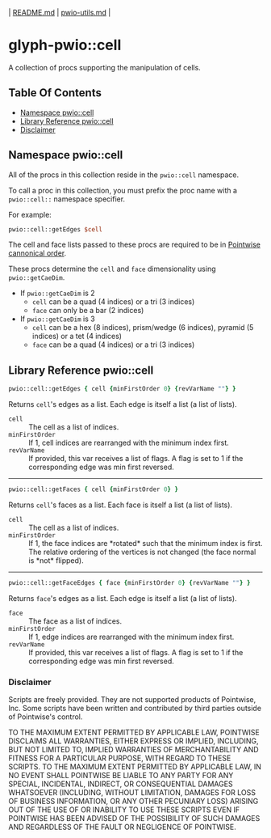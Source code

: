 | [README.md](README.md) | [pwio-utils.md](pwio-utils.md) |

# glyph-pwio::cell
A collection of procs supporting the manipulation of cells.


## Table Of Contents

* [Namespace pwio::cell](#namespace-pwiocell)
* [Library Reference pwio::cell](#library-reference-pwiocell)
* [Disclaimer](#disclaimer)


## Namespace pwio::cell

All of the procs in this collection reside in the `pwio::cell` namespace.

To call a proc in this collection, you must prefix the proc name with a `pwio::cell::` namespace specifier.

For example:
```Tcl
pwio::cell::getEdges $cell
```

The cell and face lists passed to these procs are required to be in [Pointwise cannonical order](README.md#pointwise-cannonical-order).

These procs determine the `cell` and `face` dimensionality using `pwio::getCaeDim`.

* If `pwio::getCaeDim` is 2
    * `cell` can be a quad (4 indices) or a tri (3 indices)
    * `face` can only be a bar (2 indices)
* If `pwio::getCaeDim` is 3
    * `cell` can be a hex (8 indices), prism/wedge (6 indices), pyramid (5 indices) or a tet (4 indices)
    * `face` can be a quad (4 indices) or a tri (3 indices)


## Library Reference pwio::cell

```Tcl
pwio::cell::getEdges { cell {minFirstOrder 0} {revVarName ""} }
```
Returns `cell`'s edges as a list. Each edge is itself a list (a list of lists).
<dl>
  <dt><code>cell</code></dt>
  <dd>The cell as a list of indices.</dd>
  <dt><code>minFirstOrder</code></dt>
  <dd>If 1, cell indices are rearranged with the minimum index first.</dd>
  <dt><code>revVarName</code></dt>
  <dd>If provided, this var receives a list of flags. A flag is set to 1 if the
	  corresponding edge was min first reversed.</dd>
</dl>


----------------------------------------------

```Tcl
pwio::cell::getFaces { cell {minFirstOrder 0} }
```
Returns `cell`'s faces as a list. Each face is itself a list (a list of lists).
<dl>
  <dt><code>cell</code></dt>
  <dd>The cell as a list of indices.</dd>
  <dt><code>minFirstOrder</code></dt>
  <dd>If 1, the face indices are *rotated* such that the minimum index is
      first. The relative ordering of the vertices is not changed (the face
      normal is *not* flipped).</dd>
</dl>


----------------------------------------------

```Tcl
pwio::cell::getFaceEdges { face {minFirstOrder 0} {revVarName ""} }
```
Returns `face`'s edges as a list. Each edge is itself a list (a list of lists).
<dl>
  <dt><code>face</code></dt>
  <dd>The face as a list of indices.</dd>
  <dt><code>minFirstOrder</code></dt>
  <dd>If 1, edge indices are rearranged with the minimum index first.</dd>
  <dt><code>revVarName</code></dt>
  <dd>If provided, this var receives a list of flags. A flag is set to 1 if the
	  corresponding edge was min first reversed.</dd>
</dl>



### Disclaimer
Scripts are freely provided. They are not supported products of
Pointwise, Inc. Some scripts have been written and contributed by third
parties outside of Pointwise's control.

TO THE MAXIMUM EXTENT PERMITTED BY APPLICABLE LAW, POINTWISE DISCLAIMS
ALL WARRANTIES, EITHER EXPRESS OR IMPLIED, INCLUDING, BUT NOT LIMITED
TO, IMPLIED WARRANTIES OF MERCHANTABILITY AND FITNESS FOR A PARTICULAR
PURPOSE, WITH REGARD TO THESE SCRIPTS. TO THE MAXIMUM EXTENT PERMITTED
BY APPLICABLE LAW, IN NO EVENT SHALL POINTWISE BE LIABLE TO ANY PARTY
FOR ANY SPECIAL, INCIDENTAL, INDIRECT, OR CONSEQUENTIAL DAMAGES
WHATSOEVER (INCLUDING, WITHOUT LIMITATION, DAMAGES FOR LOSS OF BUSINESS
INFORMATION, OR ANY OTHER PECUNIARY LOSS) ARISING OUT OF THE USE OF OR
INABILITY TO USE THESE SCRIPTS EVEN IF POINTWISE HAS BEEN ADVISED OF THE
POSSIBILITY OF SUCH DAMAGES AND REGARDLESS OF THE FAULT OR NEGLIGENCE OF
POINTWISE.
